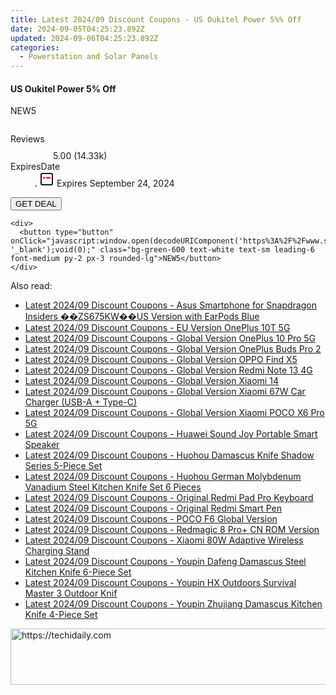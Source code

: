 ```yaml
---
title: Latest 2024/09 Discount Coupons - US Oukitel Power 5%% Off
date: 2024-09-05T04:25:23.892Z
updated: 2024-09-06T04:25:23.892Z
categories:
  - Powerstation and Solar Panels
---
```



<div class="max-w-4xl mx-auto grid grid-cols-1 lg:max-w-5xl lg:gap-x-20 lg:grid-cols-2">
  <div class="relative p-3 col-start-1 row-start-1 flex flex-col-reverse rounded-lg bg-gradient-to-t from-black/75 via-black/0 sm:bg-none sm:row-start-2 sm:p-0 lg:row-start-1">
    <h4 class="mt-1 text-lg font-semibold text-white sm:text-slate-900 md:text-2xl dark:sm:text-white">US Oukitel Power 5% Off</h4>
    <p class="text-sm leading-4 font-medium text-white sm:text-slate-500 dark:sm:text-slate-400">NEW5</p>
  </div>
  
  <div class="col-start-1 col-end-3 row-start-1 grid gap-4 sm:mb-6 sm:grid-cols-4 lg:col-start-2 lg:row-span-6 lg:row-end-6 lg:mb-0 lg:gap-6">
      <img src="https://static.shareasale.com/image/128178/deal/20230516-153204_00.jpg" alt="" class="h-60 w-full rounded-lg object-cover sm:col-span-2 sm:h-52 lg:col-span-full" loading="lazy" />
    
  </div>
  <dl class="row-start-2 mt-4 flex items-center text-xs font-medium sm:row-start-3 sm:mt-1 md:mt-2.5 lg:row-start-2">
    <dt class="sr-only">Reviews</dt>
    <dd class="flex items-center text-indigo-600 dark:text-indigo-400">
      <svg width="24" height="24" fill="none" aria-hidden="true" class="mr-1 stroke-current dark:stroke-indigo-500">
        <path d="m12 5 2 5h5l-4 4 2.103 5L12 16l-5.103 3L9 14l-4-4h5l2-5Z" stroke-width="2" stroke-linecap="round" stroke-linejoin="round" />
      </svg>
      <span>5.00 <span class="font-normal text-slate-400">(14.33k)</span></span>
    </dd>
    <dt class="sr-only">ExpiresDate</dt>
    <dd class="flex items-center">
      <svg width="2" height="2" aria-hidden="true" fill="currentColor" class="mx-3 text-slate-300">
        <circle cx="1" cy="1" r="1" />
      </svg>
      <svg width="24" height="24" viewBox="0 0 24 24" fill="none" stroke="currentColor" stroke-width="2">
        <rect x="3" y="3" width="18" height="18" rx="2" fill="#fff" />
        <path d="M6 10L18 10" stroke="red" stroke-width="2" fill="none" />
        <path d="M10 6L10 18" stroke="#fff" stroke-width="2" fill="none" />
      </svg>
      Expires September 24, 2024    </dd>
  </dl>
  <div class="col-start-1 row-start-3 mt-4 self-center sm:col-start-2 sm:row-span-2 sm:row-start-2 sm:mt-0 lg:col-start-1 lg:row-start-3 lg:row-end-4 lg:mt-6">
    <button type="button" onClick="javascript:window.open(decodeURIComponent('https%3A%2F%2Fwww.shareasale.com%2Fu.cfm%3Fd%3D1231471%26m%3D128178%26u%3D4338022'), '_blank');void(0);" class="rounded-lg bg-red-600 px-3 py-2 text-sm font-medium leading-6 text-white">GET DEAL</button>
  </div>
  <p class="col-start-1 mt-4 text-sm leading-6 sm:col-span-2 lg:col-span-1 lg:row-start-4 lg:mt-6 dark:text-slate-400">
   
    <div>
      <button type="button" onClick="javascript:window.open(decodeURIComponent('https%3A%2F%2Fwww.shareasale.com%2Fu.cfm%3Fd%3D1231471%26m%3D128178%26u%3D4338022'), '_blank');void(0);" class="bg-green-600 text-white text-sm leading-6 font-medium py-2 px-3 rounded-lg">NEW5</button>
    </div>
  </p>
</div>
<span class="atpl-alsoreadstyle">Also read:</span>
<div><ul>
<li><a href="https://coupons.techidaily.com/coupon-1117931-share-97331-sale/"><u>Latest 2024/09 Discount Coupons - Asus Smartphone for Snapdragon Insiders ��ZS675KW��US Version with EarPods Blue</u></a></li>
<li><a href="https://coupons.techidaily.com/coupon-1117934-share-97331-sale/"><u>Latest 2024/09 Discount Coupons - EU Version OnePlus 10T 5G</u></a></li>
<li><a href="https://coupons.techidaily.com/coupon-1117932-share-97331-sale/"><u>Latest 2024/09 Discount Coupons - Global Version OnePlus 10 Pro 5G</u></a></li>
<li><a href="https://coupons.techidaily.com/coupon-1117935-share-97331-sale/"><u>Latest 2024/09 Discount Coupons - Global Version OnePlus Buds Pro 2</u></a></li>
<li><a href="https://coupons.techidaily.com/coupon-1117929-share-97331-sale/"><u>Latest 2024/09 Discount Coupons - Global Version OPPO Find X5</u></a></li>
<li><a href="https://coupons.techidaily.com/coupon-1117858-share-97331-sale/"><u>Latest 2024/09 Discount Coupons - Global Version Redmi Note 13 4G</u></a></li>
<li><a href="https://coupons.techidaily.com/coupon-1117859-share-97331-sale/"><u>Latest 2024/09 Discount Coupons - Global Version Xiaomi 14</u></a></li>
<li><a href="https://coupons.techidaily.com/coupon-1117933-share-97331-sale/"><u>Latest 2024/09 Discount Coupons - Global Version Xiaomi 67W Car Charger (USB-A + Type-C)</u></a></li>
<li><a href="https://coupons.techidaily.com/coupon-1117857-share-97331-sale/"><u>Latest 2024/09 Discount Coupons - Global Version Xiaomi POCO X6 Pro 5G</u></a></li>
<li><a href="https://coupons.techidaily.com/coupon-1117926-share-97331-sale/"><u>Latest 2024/09 Discount Coupons - Huawei Sound Joy Portable Smart Speaker</u></a></li>
<li><a href="https://coupons.techidaily.com/coupon-1117854-share-97331-sale/"><u>Latest 2024/09 Discount Coupons - Huohou Damascus Knife Shadow Series 5-Piece Set</u></a></li>
<li><a href="https://coupons.techidaily.com/coupon-1117856-share-97331-sale/"><u>Latest 2024/09 Discount Coupons - Huohou German Molybdenum Vanadium Steel Kitchen Knife Set 6 Pieces</u></a></li>
<li><a href="https://coupons.techidaily.com/coupon-1117861-share-97331-sale/"><u>Latest 2024/09 Discount Coupons - Original Redmi Pad Pro Keyboard</u></a></li>
<li><a href="https://coupons.techidaily.com/coupon-1117860-share-97331-sale/"><u>Latest 2024/09 Discount Coupons - Original Redmi Smart Pen</u></a></li>
<li><a href="https://coupons.techidaily.com/coupon-1117928-share-97331-sale/"><u>Latest 2024/09 Discount Coupons - POCO F6 Global Version</u></a></li>
<li><a href="https://coupons.techidaily.com/coupon-1117930-share-97331-sale/"><u>Latest 2024/09 Discount Coupons - Redmagic 8 Pro+ CN ROM Version</u></a></li>
<li><a href="https://coupons.techidaily.com/coupon-1117927-share-97331-sale/"><u>Latest 2024/09 Discount Coupons - Xiaomi 80W Adaptive Wireless Charging Stand</u></a></li>
<li><a href="https://coupons.techidaily.com/coupon-1117855-share-97331-sale/"><u>Latest 2024/09 Discount Coupons - Youpin Dafeng Damascus Steel Kitchen Knife 6-Piece Set</u></a></li>
<li><a href="https://coupons.techidaily.com/coupon-1117852-share-97331-sale/"><u>Latest 2024/09 Discount Coupons - Youpin HX Outdoors Survival Master 3 Outdoor Knif</u></a></li>
<li><a href="https://coupons.techidaily.com/coupon-1117853-share-97331-sale/"><u>Latest 2024/09 Discount Coupons - Youpin Zhujiang Damascus Kitchen Knife 4-Piece Set</u></a></li>
</ul></div>

<ins class="adsbygoogle"
      style="display:block"
      data-ad-client="ca-pub-7571918770474297"
      data-ad-slot="8358498916"
      data-ad-format="auto"
      data-full-width-responsive="true"></ins>
<!-- affiliate ads begin -->
<a href="https://imp.i357552.net/c/5597632/1001453/11832" target="_top" id="1001453">
  <img src="//a.impactradius-go.com/display-ad/11832-1001453" border="0" alt="https://techidaily.com" width="728" height="90"/>
</a>
<img height="0" width="0" src="https://imp.i357552.net/i/5597632/1001453/11832" style="position:absolute;visibility:hidden;" border="0" />
<!-- affiliate ads end -->
